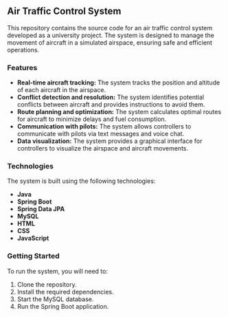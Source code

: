 ## Air Traffic Control System

This repository contains the source code for an air traffic control system developed as a university project. The system is designed to manage the movement of aircraft in a simulated airspace, ensuring safe and efficient operations.

### Features

* **Real-time aircraft tracking:** The system tracks the position and altitude of each aircraft in the airspace.
* **Conflict detection and resolution:** The system identifies potential conflicts between aircraft and provides instructions to avoid them.
* **Route planning and optimization:** The system calculates optimal routes for aircraft to minimize delays and fuel consumption.
* **Communication with pilots:** The system allows controllers to communicate with pilots via text messages and voice chat.
* **Data visualization:** The system provides a graphical interface for controllers to visualize the airspace and aircraft movements.

### Technologies

The system is built using the following technologies:

* **Java** 
* **Spring Boot**
* **Spring Data JPA**
* **MySQL** 
* **HTML**
* **CSS** 
* **JavaScript**
  
### Getting Started

To run the system, you will need to:

1. Clone the repository.
2. Install the required dependencies.
3. Start the MySQL database.
4. Run the Spring Boot application.

